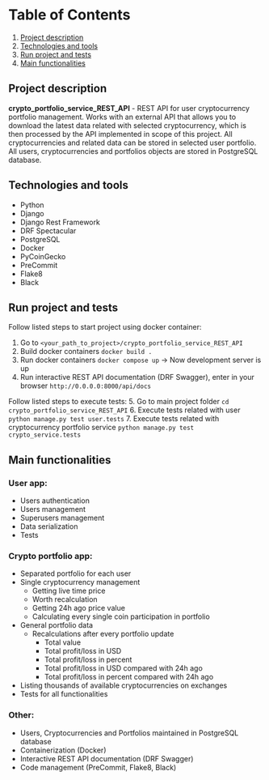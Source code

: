 # Table of Contents
1. [Project description](#Project-description)
2. [Technologies and tools](#Technologies-and-tools)
3. [Run project and tests](#Run-project-and-tests)
4. [Main functionalities](#Main-functionalities)


## Project description
**crypto_portfolio_service_REST_API** - REST API for user cryptocurrency portfolio management. 
Works with an external API that allows you to download the latest data related with 
selected cryptocurrency, which is then processed by the API implemented in scope of 
this project. All cryptocurrencies and related data can be stored in selected user portfolio. 
All users, cryptocurrencies and portfolios objects are stored in PostgreSQL database.


## Technologies and tools

- Python
- Django
- Django Rest Framework
- DRF Spectacular
- PostgreSQL
- Docker
- PyCoinGecko
- PreCommit
- Flake8
- Black

## Run project and tests

Follow listed steps to start project using docker container:
1. Go to `<your_path_to_project>/crypto_portfolio_service_REST_API`
2. Build docker containers `docker build .`
3. Run docker containers `docker compose up` -> Now development server is up
4. Run interactive REST API documentation (DRF Swagger), enter in your browser `http://0.0.0.0:8000/api/docs`

Follow listed steps to execute tests:
5. Go to main project folder `cd crypto_portfolio_service_REST_API`
6. Execute tests related with user `python manage.py test user.tests`
7. Execute tests related with cryptocurrency portfolio service `python manage.py test crypto_service.tests`

## Main functionalities

### User app:
- Users authentication
- Users management
- Superusers management
- Data serialization
- Tests

### Crypto portfolio app:
- Separated portfolio for each user
- Single cryptocurrency management
  - Getting live time price
  - Worth recalculation
  - Getting 24h ago price value
  - Calculating every single coin participation in portfolio
- General portfolio data
  - Recalculations after every portfolio update
    - Total value
    - Total profit/loss in USD
    - Total profit/loss in percent
    - Total profit/loss in USD compared with 24h ago
    - Total profit/loss in percent compared with 24h ago
- Listing thousands of available cryptocurrencies on exchanges 
- Tests for all functionalities

### Other:
- Users, Cryptocurrencies and Portfolios maintained in PostgreSQL database
- Containerization (Docker)
- Interactive REST API documentation (DRF Swagger)
- Code management (PreCommit, Flake8, Black)
